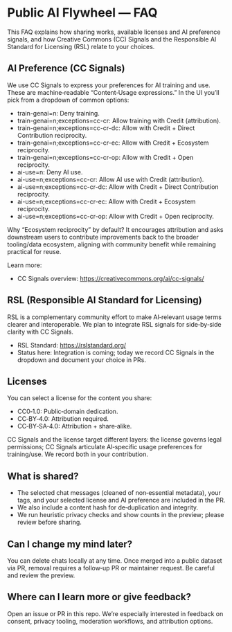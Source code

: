 # Public AI Flywheel — FAQ

This FAQ explains how sharing works, available licenses and AI preference signals, and how Creative Commons (CC) Signals and the Responsible AI Standard for Licensing (RSL) relate to your choices.

## AI Preference (CC Signals)

We use CC Signals to express your preferences for AI training and use. These are machine‑readable “Content‑Usage expressions.” In the UI you’ll pick from a dropdown of common options:

- train-genai=n: Deny training.
- train-genai=n;exceptions=cc-cr: Allow training with Credit (attribution).
- train-genai=n;exceptions=cc-cr-dc: Allow with Credit + Direct Contribution reciprocity.
- train-genai=n;exceptions=cc-cr-ec: Allow with Credit + Ecosystem reciprocity.
- train-genai=n;exceptions=cc-cr-op: Allow with Credit + Open reciprocity.
- ai-use=n: Deny AI use.
- ai-use=n;exceptions=cc-cr: Allow AI use with Credit (attribution).
- ai-use=n;exceptions=cc-cr-dc: Allow with Credit + Direct Contribution reciprocity.
- ai-use=n;exceptions=cc-cr-ec: Allow with Credit + Ecosystem reciprocity.
- ai-use=n;exceptions=cc-cr-op: Allow with Credit + Open reciprocity.

Why “Ecosystem reciprocity” by default? It encourages attribution and asks downstream users to contribute improvements back to the broader tooling/data ecosystem, aligning with community benefit while remaining practical for reuse.

Learn more:
- CC Signals overview: https://creativecommons.org/ai/cc-signals/

## RSL (Responsible AI Standard for Licensing)

RSL is a complementary community effort to make AI‑relevant usage terms clearer and interoperable. We plan to integrate RSL signals for side‑by‑side clarity with CC Signals.

- RSL Standard: https://rslstandard.org/
- Status here: Integration is coming; today we record CC Signals in the dropdown and document your choice in PRs.

## Licenses

You can select a license for the content you share:
- CC0‑1.0: Public‑domain dedication.
- CC‑BY‑4.0: Attribution required.
- CC‑BY‑SA‑4.0: Attribution + share‑alike.

CC Signals and the license target different layers: the license governs legal permissions; CC Signals articulate AI‑specific usage preferences for training/use. We record both in your contribution.

## What is shared?

- The selected chat messages (cleaned of non‑essential metadata), your tags, and your selected license and AI preference are included in the PR.
- We also include a content hash for de‑duplication and integrity.
- We run heuristic privacy checks and show counts in the preview; please review before sharing.

## Can I change my mind later?

You can delete chats locally at any time. Once merged into a public dataset via PR, removal requires a follow‑up PR or maintainer request. Be careful and review the preview.

## Where can I learn more or give feedback?

Open an issue or PR in this repo. We’re especially interested in feedback on consent, privacy tooling, moderation workflows, and attribution options.
